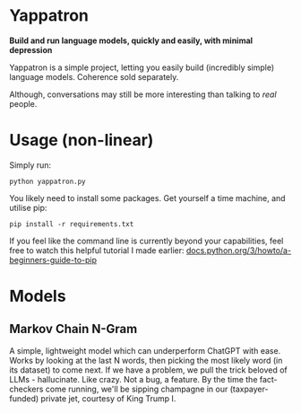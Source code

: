 # Yappatron
**Build and run language models, quickly and easily, with minimal depression**

Yappatron is a simple project, letting you easily build (incredibly simple) language models. Coherence sold separately.

Although, conversations may still be more interesting than talking to *real* people.

# Usage (non-linear)
Simply run:
```shell
python yappatron.py
```
You likely need to install some packages. Get yourself a time machine, and utilise pip:
```shell
pip install -r requirements.txt
```
If you feel like the command line is currently beyond your capabilities, feel free to watch this helpful tutorial I made earlier: [docs.python.org/3/howto/a-beginners-guide-to-pip](https://www.youtube.com/watch?v=dQw4w9WgXcQ)
# Models
## Markov Chain N-Gram
A simple, lightweight model which can underperform ChatGPT with ease. Works by looking at the last N words, then picking the most likely word (in its dataset) to come next. If we have a problem, we pull the trick beloved of LLMs - hallucinate. Like crazy. Not a bug, a feature. By the time the fact-checkers come running, we'll be sipping champagne in our (taxpayer-funded) private jet, courtesy of King Trump I. 
